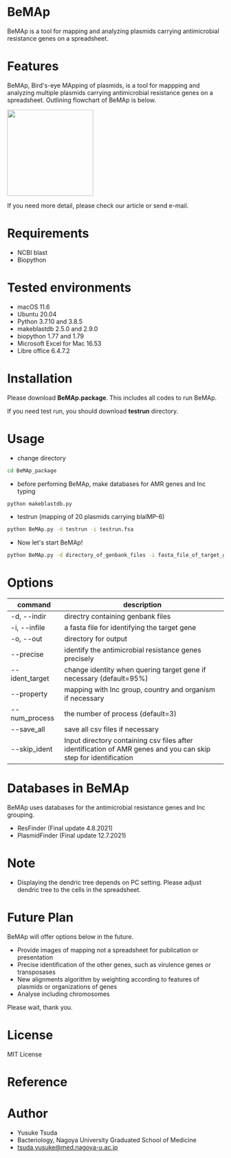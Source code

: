 # BeMAp
BeMAp is a tool for mapping and analyzing plasmids carrying antimicrobial resistance genes on a spreadsheet.

# Features
BeMAp, Bird's-eye MApping of plasmids, is a tool for mappping and analyzing multiple plasmids carrying antimicrobial resistance genes on a spreadsheet.
Outlining flowchart of BeMAp is below.

<img src="https://user-images.githubusercontent.com/89430651/138423530-dfa53397-c8b3-4dca-aa56-9d4c8f7a6fed.png" width="200">

If you need more detail, please check our article or send e-mail.


# Requirements 
* NCBI blast
* Biopython

# Tested environments
* macOS 11.6
* Ubuntu 20.04
* Python 3.7.10 and 3.8.5
* makeblastdb 2.5.0 and 2.9.0
* biopython 1.77 and 1.79
* Microsoft Excel for Mac 16.53
* Libre office 6.4.7.2

# Installation
Please download **BeMAp.package**. This includes all codes to run BeMAp.


If you need test run, you should download **testrun** directory.

# Usage
* change directory
```bash
cd BeMAp_package
```

* before perfoming BeMAp, make databases for AMR genes and Inc typing
```bash
python makeblastdb.py
```

* testrun (mapping of 20 plasmids carrying blaIMP-6)
```bash
python BeMAp.py -d testrun -i testrun.fsa
```

* Now let's start BeMAp!
```bash
python BeMAp.py -d directory_of_genbank_files -i fasta_file_of_target_gene
```

# Options

| command | description |
|---------|-----------|
| -d, --indir | directry containing genbank files |
| -i, --infile | a fasta file for identifying the target gene |
| -o, --out | directory for output |
| --precise | identify the antimicrobial resistance genes precisely |
| --ident_target | change identity when quering target gene if necessary (default=95%) |
| --property | mapping with Inc group, country and organism if necessary |
| --num_process | the number of process (default=3) |
| --save_all | save all csv files if necessary |
| --skip_ident | Input directory containing csv files after identification of AMR genes and you can skip step for identification |

# Databases in BeMAp
BeMAp uses databases for the antimicrobial resistance genes and Inc grouping.
* ResFinder (Final update 4.8.2021)
* PlasmidFinder (Final update 12.7.2021)

# Note
* Displaying the dendric tree depends on PC setting. Please adjust dendric tree to the cells in the spreadsheet.

# Future Plan
BeMAp will offer options below in the future.

* Provide images of mapping not a spreadsheet for publication or presentation
* Precise identification of the other genes, such as virulence genes or transposases
* New alignments algorithm by weighting according to features of plasmids or organizations of genes
* Analyse including chromosomes

Please wait, thank you.

# License
MIT License

# Reference


# Author
* Yusuke Tsuda
* Bacteriology, Nagoya University Graduated School of Medicine
* tsuda.yusuke@med.nagoya-u.ac.jp
